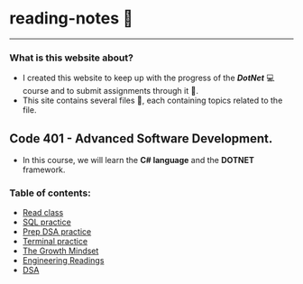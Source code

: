 # reading-notes 📖

---

### What is this website about?

- I created this website to keep up with the progress of the ***DotNet*** 💻 course and to submit assignments through it 📨.
-  This site contains several files 📁, each containing topics related to the file.

## **Code 401 - Advanced Software Development.**

- In this course, we will learn the **C# language** and the **DOTNET** framework.

### Table of contents: 

-  [Read class](https://github.com/alharet7/reading-notes/tree/main/Read-classes) 
- [SQL practice](https://github.com/alharet7/reading-notes/blob/main/sql.md)
- [Prep DSA practice](https://github.com/alharet7/reading-notes/blob/main/Prep-DSA-Practice.md)
- [Terminal practice](https://github.com/alharet7/reading-notes/blob/main/Practice-in-the-Terminal.md)
- [The Growth Mindset](https://github.com/alharet7/reading-notes/blob/main/The-Growth-Mindset.md)
- [Engineering Readings](https://github.com/alharet7/reading-notes/blob/main/Engineering-Readings.md)
- [DSA](https://github.com/alharet7/reading-notes/blob/main/DSA.md)

